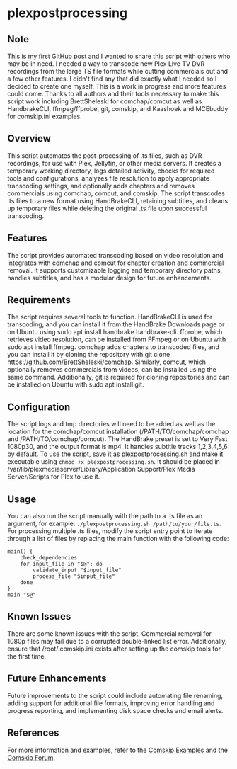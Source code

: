 # plexpostprocessing

## Note

This is my first GitHub post and I wanted to share this script with others who may be in need.  I needed a way to transcode new Plex Live TV DVR recordings from the large TS file formats while cutting commercials out and a few other features.  I didn't find any that did exactly what I needed so I decided to create one myself.  This is a work in progress and more features could come.  Thanks to all authors and their tools necessary to make this script work including BrettSheleski for comchap/comcut as well as HandbrakeCLI, ffmpeg/ffprobe, git, comskip, and Kaashoek and MCEbuddy for comskip.ini examples.

## Overview

This script automates the post-processing of .ts files, such as DVR recordings, for use with Plex, Jellyfin, or other media servers. It creates a temporary working directory, logs detailed activity, checks for required tools and configurations, analyzes file resolution to apply appropriate transcoding settings, and optionally adds chapters and removes commercials using comchap, comcut, and comskip. The script transcodes .ts files to a new format using HandBrakeCLI, retaining subtitles, and cleans up temporary files while deleting the original .ts file upon successful transcoding.

## Features

The script provides automated transcoding based on video resolution and integrates with comchap and comcut for chapter creation and commercial removal. It supports customizable logging and temporary directory paths, handles subtitles, and has a modular design for future enhancements.

## Requirements

The script requires several tools to function. HandBrakeCLI is used for transcoding, and you can install it from the HandBrake Downloads page or on Ubuntu using sudo apt install handbrake handbrake-cli. ffprobe, which retrieves video resolution, can be installed from FFmpeg or on Ubuntu with sudo apt install ffmpeg. comchap adds chapters to transcoded files, and you can install it by cloning the repository with git clone https://github.com/BrettSheleski/comchap. Similarly, comcut, which optionally removes commercials from videos, can be installed using the same command. Additionally, git is required for cloning repositories and can be installed on Ubuntu with sudo apt install git.

## Configuration

The script logs and tmp directories will need to be added as well as the location for the comchap/comcut installation (/PATH/TO/comchap/comchap and /PATH/TO/comchap/comcut). The HandBrake preset is set to Very Fast 1080p30, and the output format is mp4. It handles subtitle tracks 1,2,3,4,5,6 by default. To use the script, save it as plexpostprocessing.sh and make it executable using `chmod +x plexpostprocessing.sh`. It should be placed in /var/lib/plexmediaserver/Library/Application Support/Plex Media Server/Scripts for Plex to use it.

## Usage

You can also run the script manually with the path to a .ts file as an argument, for example: `./plexpostprocessing.sh /path/to/your/file.ts`. For processing multiple .ts files, modify the script entry point to iterate through a list of files by replacing the main function with the following code:
```
main() {
    check_dependencies
    for input_file in "$@"; do
        validate_input "$input_file"
        process_file "$input_file"
    done
}
main "$@"
```
## Known Issues

There are some known issues with the script. Commercial removal for 1080p files may fail due to a corrupted double-linked list error. Additionally, ensure that /root/.comskip.ini exists after setting up the comskip tools for the first time.

## Future Enhancements

Future improvements to the script could include automating file renaming, adding support for additional file formats, improving error handling and progress reporting, and implementing disk space checks and email alerts.

## References

For more information and examples, refer to the [Comskip Examples](https://discussion.mcebuddy2x.com/t/comskip-ini-help/4353) and the [Comskip Forum](https://www.kaashoek.com/comskip/viewforum.php?f=7&sid=a009d7f9b6236e73953d2a625b1062d2).
